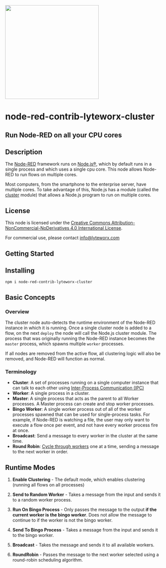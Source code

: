 <img src="https://www.lyteworx.com/img/logo.jpg" width="300">


# node-red-contrib-lyteworx-cluster

## Run Node-RED on all your CPU cores

## Description

The [Node-RED](https://nodered.org/) framework runs on [Node.js®](https://nodejs.org), which by default runs in a single process and which uses a single cpu core.  This node allows Node-RED to run flows on multiple cores.

Most computers, from the smartphone to the enterprise server, have multiple cores.  To take advantage of this, Node.js has a module (called the [cluster](https://nodejs.org/api/cluster.html#cluster_cluster) module) that allows a Node.js program to run on multiple cores.

## License

This node is licensed under the [Creative Commons Attribution-NonCommercial-NoDerivatives 4.0 International License](https://creativecommons.org/licenses/by-nc-nd/4.0/).

For commercial use, please contact info@lyteworx.com

## Getting Started

## Installing

`npm i node-red-contrib-lyteworx-cluster`


## Basic Concepts

### Overview

The cluster node auto-detects the runtime environment of the Node-RED instance in which it is running.  Once a single cluster node is added to a flow, on the next `deploy` the node will call the Node.js cluster module.  The process that was originally running the Node-RED instance becomes the `master` process, which spawns multiple `worker` processes.

If all nodes are removed from the active flow, all clustering logic will also be removed, and Node-RED will function as normal.


### Terminology

- **Cluster**: A set of processes running on a single computer instance that can talk to each other using [Inter-Process Communication (IPC)](https://en.wikipedia.org/wiki/Inter-process_communication)
- **Worker**: A single process in a cluster.
- **Master**: A single process that acts as the parent to all Worker processes.  A Master process can create and stop worker processes.
- **Bingo Worker**: A single worker process out of all of the worker processes spawned that can be used for single-process tasks.  For example, if Node-RED is watching a file, the user may only want to execute a flow once per event, and not have every worker process fire at once.
- **Broadcast**: Send a message to every worker in the cluster at the same time.
- **Round Robin**: [Cycle through workers](https://en.wikipedia.org/wiki/Round-robin_scheduling) one at a time, sending a message to the next worker in order.

### 

## Runtime Modes

1. **Enable Clustering** - The default mode, which enables clustering (running all flows on all processes)

2. **Send to Random Worker** - Takes a message from the input and sends it to a random worker process. 
3. **Run On Bingo Process** - Only passes the message to the output **if the current worker is the bingo worker**.  Does not allow the message to continue to if the worker is not the bingo worker.
4. **Send To Bingo Process** - Takes a message from the input and sends it to the bingo worker.
5. **Broadcast** - Takes the message and sends it to all available workers.
6. **RoundRobin** - Passes the message to the next worker selected using a round-robin scheduling algorithm. 
